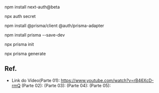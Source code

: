 npm install next-auth@beta

npx auth secret

npm install @prisma/client @auth/prisma-adapter

npm install prisma --save-dev

npx prisma init 

npx prisma generate

## Ref.

 - Link do Vídeo(Parte 01): https://www.youtube.com/watch?v=rB46XcD-rmQ
                (Parte 02):
                (Parte 03):
                (Parte 04):
                (Parte 05):